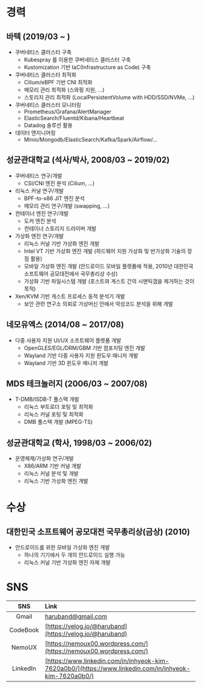# 경력

## 바텍 (2019/03 ~ )

- 쿠버네티스 클러스터 구축
  - Kubespray 를 이용한 쿠버네티스 클러스터 구축
  - Kustomization 기반 IaC(Infrastructure as Code) 구축
- 쿠버네티스 클러스터 최적화
  - Cilium/eBPF 기반 CNI 최적화
  - 메모리 관리 최적화 (스와핑 지원, ...)
  - 스토리지 관리 최적화 (LocalPersistentVolume with HDD/SSD/NVMe, ...)
- 쿠버네티스 클러스터 모니터링
  - Prometheus/Grafana/AlertManager
  - ElasticSearch/Fluentd/Kibana/Heartbeat
  - Datadog 솔루션 활용
- 데이터 엔지니어링
  - Minio/Mongodb/ElasticSearch/Kafka/Spark/Airflow/...

## 성균관대학교 (석사/박사, 2008/03 ~ 2019/02)

- 쿠버네티스 연구/개발
  - CSI/CNI 엔진 분석 (Cilium, ...)
- 리눅스 커널 연구/개발
  - BPF-to-x86 JIT 엔진 분석
  - 메모리 관리 연구/개발 (swapping, ...)
- 컨테이너 엔진 연구/개발
  - 도커 엔진 분석
  - 컨테이너 스토리지 드라이버 개발
- 가상화 엔진 연구/개발
  - 리눅스 커널 기반 가상화 엔진 개발
  - Intel VT 기반 가상화 엔진 개발 (하드웨어 지원 가상화 및 반가상화 기술의 장점 활용)
  - 모바일 가상화 엔진 개발 (안드로이드 모바일 플랫폼에 적용, 2010년 대한민국 소프트웨어 공모대전에서 국무총리상 수상)
  - 가상화 기반 파일시스템 개발 (호스트와 게스트 간의 시맨틱갭을 제거하는 것이 목적)
- Xen/KVM 기반 게스트 프로세스 동적 분석기 개발
  - 보안 관련 연구소 의뢰로 가상머신 안에서 악성코드 분석을 위해 개발

## 네모유엑스 (2014/08 ~ 2017/08)

- 다중 사용자 지원 UI/UX 소프트웨어 플랫폼 개발
  - OpenGLES/EGL/DRM/GBM 기반 컴포지팅 엔진 개발
  - Wayland 기반 다중 사용자 지원 윈도우 매니저 개발
  - Wayland 기반 3D 윈도우 매니저 개발

## MDS 테크놀러지 (2006/03 ~ 2007/08)

- T-DMB/ISDB-T 풀스택 개발
  - 리눅스 부트로더 포팅 및 최적화
  - 리눅스 커널 포팅 및 최적화
  - DMB 풀스택 개발 (MPEG-TS)

## 성균관대학교 (학사, 1998/03 ~ 2006/02)

- 운영체제/가상화 연구/개발
  - X86/ARM 기반 커널 개발
  - 리눅스 커널 분석 및 개발
  - 리눅스 기반 가상화 엔진 개발

# 수상

## 대한민국 소프트웨어 공모대전 국무총리상(금상) (2010)

- 안드로이드를 위한 모바일 가상화 엔진 개발
  - 하나의 기기에서 두 개의 안드로이드 실행 가능
  - 리눅스 커널 기반 가상화 엔진 자체 개발

# SNS

|   SNS    | Link                                                                                                   |
| :------: | :----------------------------------------------------------------------------------------------------- |
|  Gmail   | [haruband@gmail.com](mailto:haruband@gmail.com)                                                        |
| CodeBook | [https://velog.io/@haruband](https://velog.io/@haruband)                                               |
|  NemoUX  | [https://nemoux00.wordpress.com/](https://nemoux00.wordpress.com/)                                     |
| LinkedIn | [https://www.linkedin.com/in/inhyeok-kim-7620a0b0/](https://www.linkedin.com/in/inhyeok-kim-7620a0b0/) |
